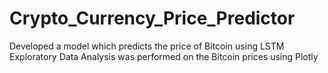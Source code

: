 # Crypto_Currency_Price_Predictor
Developed a model which predicts the price of Bitcoin using LSTM<br>
Exploratory Data Analysis was performed on the Bitcoin prices using Plotly <br>
